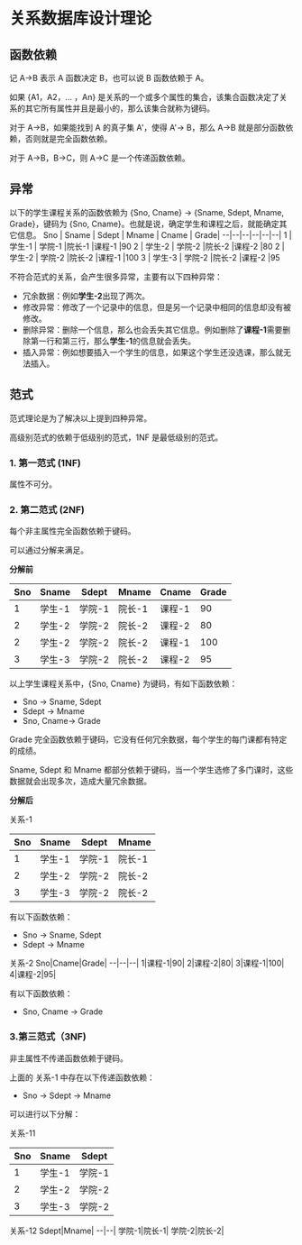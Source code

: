 # 关系数据库设计理论
## 函数依赖
记 A->B 表示 A 函数决定 B，也可以说 B 函数依赖于 A。

如果 {A1，A2，... ，An} 是关系的一个或多个属性的集合，该集合函数决定了关系的其它所有属性并且是最小的，那么该集合就称为键码。

对于 A->B，如果能找到 A 的真子集 A'，使得 A'-> B，那么 A->B 就是部分函数依赖，否则就是完全函数依赖。

对于 A->B，B->C，则 A->C 是一个传递函数依赖。

## 异常
以下的学生课程关系的函数依赖为 {Sno, Cname} -> {Sname, Sdept, Mname, Grade}，键码为 {Sno, Cname}。也就是说，确定学生和课程之后，就能确定其它信息。
Sno |	Sname |	Sdept |	Mname |	Cname |	Grade|
--|--|--|--|--|--|
1 |	学生-1 |	学院-1 	|院长-1 	|课程-1 	|90
2 |	学生-2 |	学院-2 	|院长-2 	|课程-2 	|80
2 |	学生-2 |	学院-2 	|院长-2 	|课程-1 	|100
3 |	学生-3 |	学院-2 	|院长-2 	|课程-2 	|95

不符合范式的关系，会产生很多异常，主要有以下四种异常：
- 冗余数据：例如**学生-2**出现了两次。
- 修改异常：修改了一个记录中的信息，但是另一个记录中相同的信息却没有被修改。
- 删除异常：删除一个信息，那么也会丢失其它信息。例如删除了**课程-1**需要删除第一行和第三行，那么**学生-1**的信息就会丢失。
- 插入异常：例如想要插入一个学生的信息，如果这个学生还没选课，那么就无法插入。

## 范式
范式理论是为了解决以上提到四种异常。

高级别范式的依赖于低级别的范式，1NF 是最低级别的范式。

### 1. 第一范式 (1NF)

属性不可分。

### 2. 第二范式 (2NF)

每个非主属性完全函数依赖于键码。

可以通过分解来满足。

**分解前**

Sno |	Sname |	Sdept |	Mname |	Cname |	Grade|
--|--|--|--|--|--|
1 |	学生-1 |	学院-1 	|院长-1 	|课程-1 	|90
2 |	学生-2 |	学院-2 	|院长-2 	|课程-2 	|80
2 |	学生-2 |	学院-2 	|院长-2 	|课程-1 	|100
3 |	学生-3 |	学院-2 	|院长-2 	|课程-2 	|95

以上学生课程关系中，{Sno, Cname} 为键码，有如下函数依赖：
- Sno -> Sname, Sdept
- Sdept -> Mname
- Sno, Cname-> Grade

Grade 完全函数依赖于键码，它没有任何冗余数据，每个学生的每门课都有特定的成绩。

Sname, Sdept 和 Mname 都部分依赖于键码，当一个学生选修了多门课时，这些数据就会出现多次，造成大量冗余数据。

**分解后**

关系-1

Sno |	Sname |	Sdept |	Mname |
--|--|--|--|
1 |	学生-1 |	学院-1 	|院长-1 
2 |	学生-2 |	学院-2 	|院长-2 
3 |	学生-3 |	学院-2 	|院长-2

有以下函数依赖：
- Sno -> Sname, Sdept
- Sdept -> Mname

关系-2
Sno|Cname|Grade|
--|--|--|
1|课程-1|90|
2|课程-2|80|
3|课程-1|100|
4|课程-2|95|

有以下函数依赖：
- Sno, Cname -> Grade

### 3.第三范式（3NF)
非主属性不传递函数依赖于键码。

上面的 关系-1 中存在以下传递函数依赖：

- Sno -> Sdept -> Mname

可以进行以下分解：

关系-11

Sno|Sname|Sdept|
--|--|--|
1|学生-1|学院-1|
2|学生-2|学院-2|
3|学生-3|学院-2|

关系-12
Sdept|Mname|
--|--|
学院-1|院长-1|
学院-2|院长-2|

